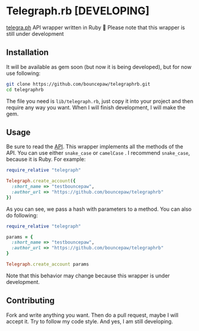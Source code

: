 # Telegraph.rb [DEVELOPING]

​[telegra.ph](telegra.ph) API wrapper written in Ruby :gem: Please note that this wrapper is still under development

## Installation
It will be available as gem soon (but now it is being developed), but for now use following:

```bash
git clone https://github.com/bouncepaw/telegraphrb.git
cd telegraphrb
```

The file you need is `lib/telegraph.rb`, just copy it into your project and then require any way you want. When I will finish development, I will make the gem.

## Usage

Be sure to read the [API](telegra.ph). This wrapper implements all the methods of the API. You can use either `snake_case` or `camelCase` . I recommend `snake_case`, because it is Ruby. For example:

```ruby
require_relative "telegraph"

Telegraph.create_account({
  :short_name => "testbouncepaw",
  :author_url => "https://github.com/bouncepaw/telegraphrb"
})
```

As you can see, we pass a hash with parameters to a method. You can also do following:

```ruby
require_relative "telegraph"

params = {
  :short_name => "testbouncepaw",
  :author_url => "https://github.com/bouncepaw/telegraphrb"
}

Telegraph.create_account params
```

Note that this behavior may change because this wrapper is under development.

## Contributing

Fork and write anything you want. Then do a pull request, maybe I will accept it. Try to follow my code style. And yes, I am still developing.